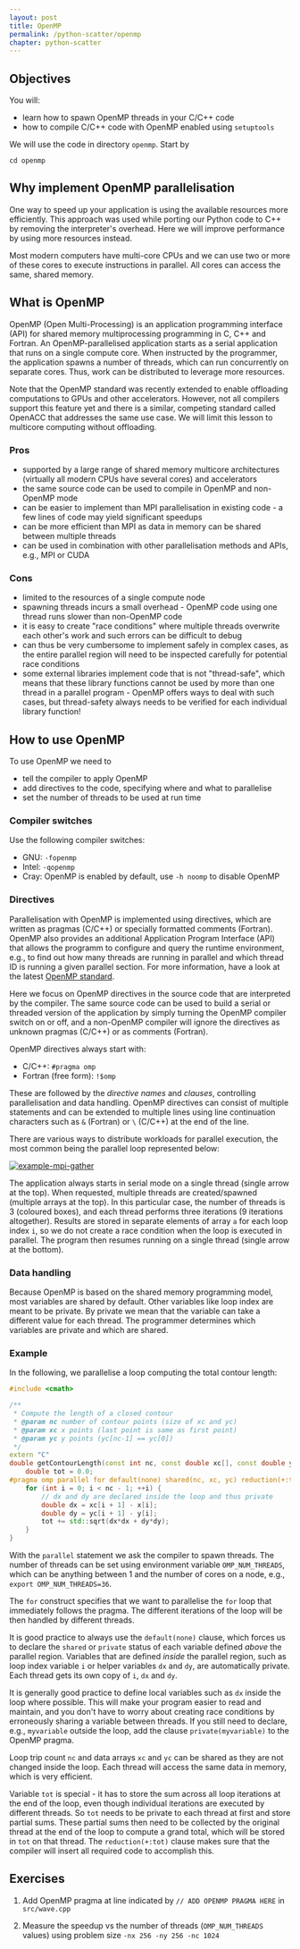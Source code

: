 ```yaml
---
layout: post
title: OpenMP
permalink: /python-scatter/openmp
chapter: python-scatter
---
```


## Objectives

You will:

* learn how to spawn OpenMP threads in your C/C++ code
* how to compile C/C++ code with OpenMP enabled using `setuptools`

We will use the code in directory `openmp`. Start by
```
cd openmp
```

## Why implement OpenMP parallelisation

One way to speed up your application is using the available resources more efficiently. This approach was used while porting our Python code to C++ by removing the interpreter's overhead. Here we will improve performance by using more resources instead.

Most modern computers have multi-core CPUs and we can use two or more of these cores to execute instructions in parallel. All cores can access the same, shared memory.

## What is OpenMP

OpenMP (Open Multi-Processing) is an application programming interface (API) for shared memory multiprocessing programming in C, C++ and Fortran.  An OpenMP-parallelised application starts as a serial application that runs on a single compute core. When instructed by the programmer, the application spawns a number of threads, which can run concurrently on separate cores. Thus, work can be distributed to leverage more resources.

Note that the OpenMP standard was recently extended to enable offloading computations to GPUs and other accelerators. However, not all compilers support this feature yet and there is a similar, competing standard called OpenACC that addresses the same use case. We will limit this lesson to multicore computing without offloading.

### Pros

* supported by a large range of shared memory multicore architectures (virtually all modern CPUs have several cores) and accelerators
* the same source code can be used to compile in OpenMP and non-OpenMP mode
* can be easier to implement than MPI parallelisation in existing code - a few lines of code may yield significant speedups
* can be more efficient than MPI as data in memory can be shared between multiple threads
* can be used in combination with other parallelisation methods and APIs, e.g., MPI or CUDA

### Cons

* limited to the resources of a single compute node
* spawning threads incurs a small overhead - OpenMP code using one thread runs slower than non-OpenMP code
* it is easy to create "race conditions" where multiple threads overwrite each other's work and such errors can be difficult to debug
* can thus be very cumbersome to implement safely in complex cases, as the entire parallel region will need to be inspected carefully for potential race conditions
* some external libraries implement code that is not "thread-safe", which means that these library functions cannot be used by more than one thread in a parallel program - OpenMP offers ways to deal with such cases, but thread-safety always needs to be verified for each individual library function!

## How to use OpenMP

To use OpenMP we need to
* tell the compiler to apply OpenMP
* add directives to the code, specifying where and what to parallelise
* set the number of threads to be used at run time

### Compiler switches

Use the following compiler switches:
* GNU: `-fopenmp`
* Intel: `-qopenmp`
* Cray: OpenMP is enabled by default, use `-h noomp` to disable OpenMP

### Directives

Parallelisation with OpenMP is implemented using directives, which are written as pragmas (C/C++) or specially formatted comments (Fortran). OpenMP also provides an additional Application Program Interface (API) that allows the programm to configure and query the runtime environment, e.g., to find out how many threads are running in parallel and which thread ID is running a given parallel section. For more information, have a look at the latest [OpenMP standard](https://www.openmp.org/wp-content/uploads/openmp-4.5.pdf).

Here we focus on OpenMP directives in the source code that are interpreted by the compiler. The same source code can be used to build a serial or threaded version of the application by simply turning the OpenMP compiler switch on or off, and a non-OpenMP compiler will ignore the directives as unknown pragmas (C/C++) or as comments (Fortran).

OpenMP directives always start with:
* C/C++: `#pragma omp`
* Fortran (free form): `!$omp`

These are followed by the _directive names_ and _clauses_, controlling parallelisation and data handling. OpenMP directives can consist of multiple statements and can be extended to multiple lines using line continuation characters such as `&` (Fortran) or `\` (C/C++) at the end of the line.

There are various ways to distribute workloads for parallel execution, the most common being the parallel loop represented below:

[![example-mpi-gather](images/example_omp_threads.png)](images/example_omp_threads.png)

The application always starts in serial mode on a single thread (single arrow at the top). When requested, multiple threads are created/spawned (multiple arrays at the top). In this particular case, the number of threads is 3 (coloured boxes), and each thread performs three iterations (9 iterations altogether). Results are stored in separate elements of array `a` for each loop index `i`, so we do not create a race condition when the loop is executed in parallel. The program then resumes running on a single thread (single arrow at the bottom).

### Data handling
Because OpenMP is based on the shared memory programming model, most variables are shared by default. Other variables like loop index are meant to be private. By private we mean that the variable can take a different value for each thread. The programmer determines which variables are private and which are shared.

### Example
In the following, we parallelise a loop computing the total contour length:
```cpp
#include <cmath>

/**
 * Compute the length of a closed contour
 * @param nc number of contour points (size of xc and yc)
 * @param xc x points (last point is same as first point)
 * @param yc y points (yc[nc-1] == yc[0])
 */
extern "C"
double getContourLength(const int nc, const double xc[], const double yc[]) {
    double tot = 0.0;
#pragma omp parallel for default(none) shared(nc, xc, yc) reduction(+:tot)
    for (int i = 0; i < nc - 1; ++i) {
        // dx and dy are declared inside the loop and thus private 
        double dx = xc[i + 1] - x[i];
        double dy = yc[i + 1] - y[i];
        tot += std::sqrt(dx*dx + dy*dy);
    }
}
```
With the `parallel` statement we ask the compiler to spawn threads. The number of threads can be set using environment variable `OMP_NUM_THREADS`, which can be anything between 1 and the number of cores on a node, e.g., `export OMP_NUM_THREADS=36`.

The `for` construct specifies that we want to parallelise the `for` loop that immediately follows the pragma. The different iterations of the loop will be then handled by different threads.

It is good practice to always use the `default(none)` clause, which forces us to declare the `shared` or `private` status of each variable defined _above_ the parallel region. Variables that are defined _inside_ the parallel region, such as loop index variable `i` or helper variables `dx` and `dy`, are automatically private. Each thread gets its own copy of `i`, `dx` and `dy`.

It is generally good practice to define local variables such as `dx` inside the loop where possible. This will make your program easier to read and maintain, and you don't have to worry about creating race conditions by erroneously sharing a variable between threads. If you still need to declare, e.g., `myvariable` outside the loop, add the clause `private(myvariable)` to the OpenMP pragma.

Loop trip count `nc` and data arrays `xc` and `yc` can be shared as they are not changed inside the loop. Each thread will access the same data in memory, which is very efficient.

Variable `tot` is special - it has to store the sum across all loop iterations at the end of the loop, even though individual iterations are executed by different threads. So `tot` needs to be private to each thread at first and store partial sums. These partial sums then need to be collected by the original thread at the end of the loop to compute a grand total, which will be stored in `tot` on that thread. The `reduction(+:tot)` clause makes sure that the compiler will insert all required code to accomplish this.

## Exercises

 1. Add OpenMP pragma at line indicated by `// ADD OPENMP PRAGMA HERE` in `src/wave.cpp`

 2. Measure the speedup vs the number of threads (`OMP_NUM_THREADS` values) using problem size `-nx 256 -ny 256 -nc 1024`

